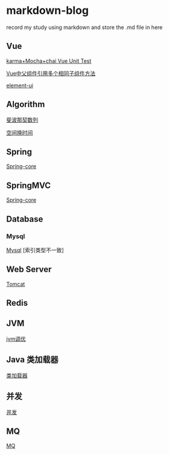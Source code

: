 # markdown-blog

record my study using markdown and store the .md file in here

## Vue

[karma+Mocha+chai Vue Unit Test](./karma+Mocha+chaiVueUnitTest.md)

[Vue中父组件引用多个相同子组件方法](./Vue中父组件引用多个相同子组件方法.md)

[element-ui](./element-ui.md)

## Algorithm

[斐波那契数列](./QuickFib.html)

[空间换时间](./空间换时间.md)

## Spring

[Spring-core](./Spring-Core.md)

## SpringMVC

[Spring-core](./Spring-MVC.md)

## Database

### Mysql

[Mysql](./mysql.md)
[索引类型不一致]

## Web Server

[Tomcat](./tomcat.md)

## Redis

## JVM

[jvm调优](./jvm-optimize)

## Java 类加载器

[类加载器](./jvm-classloader.md)

## 并发

[并发](./juc.md)

## MQ

[MQ](./mq.md)
